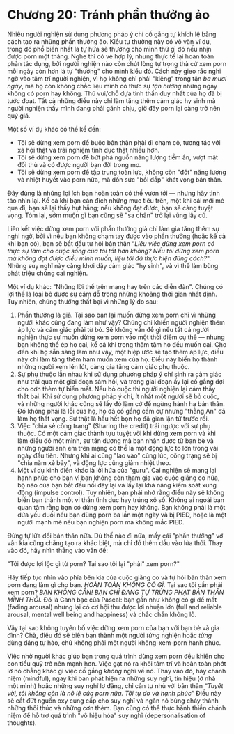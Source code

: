 # Chương 20: Tránh phần thưởng ảo

Nhiều người nghiện sử dụng phương pháp ý chí cố gắng tự khích lệ bằng cách tạo ra những phần thưởng ảo. Kiểu tự thưởng này có vô vàn ví dụ, trong đó phổ biến nhất là tự hứa sẽ thưởng cho mình thứ gì đó nếu nhịn được porn một tháng. Nghe thì có vẻ hợp lý, nhưng thực tế lại hoàn toàn phản tác dụng, bởi người nghiện nào còn chút lòng tự trọng thà cứ xem porn mỗi ngày còn hơn là tự "thưởng" cho mình kiểu đó. Cách này gieo rắc nghi ngờ vào tâm trí người nghiện, vì họ không chỉ phải "kiêng" trong tận *ba mươi ngày*, mà họ còn không chắc liệu mình có thực sự *tận hưởng* những ngày không có porn hay không. Thú vui/chỗ dựa tinh thần duy nhất của họ đã bị tước đoạt. Tất cả những điều này chỉ làm tăng thêm cảm giác hy sinh mà người nghiện thấy mình đang phải gánh chịu, giờ đây porn lại càng trở nên quý giá.

Một số ví dụ khác có thể kể đến:

-   Tôi sẽ dừng xem porn để buộc bản thân phải đi chạm cỏ, tương tác với xã hội thật và trải nghiệm tình dục thật nhiều hơn.
-   Tôi sẽ dừng xem porn để bứt phá nguồn năng lượng tiềm ẩn, vượt mặt đối thủ và có được người bạn đời trong mơ.
- Tôi sẽ dừng xem porn để tập trung toàn lực, không còn "đốt" năng lượng và nhiệt huyết vào porn nữa, mà dồn sức "bồi đắp" khát vọng bản thân.

Đây đúng là những lợi ích bạn hoàn toàn có thể vươn tới — nhưng hãy tỉnh táo nhìn lại. Kể cả khi bạn cán đích những mục tiêu trên, một khi cái mới mẻ qua đi, bạn sẽ lại thấy hụt hẫng; nếu không đạt được, bạn sẽ càng tuyệt vọng. Tóm lại, sớm muộn gì bạn cũng sẽ "sa chân" trở lại vũng lầy cũ.

Liên kết việc dừng xem porn với phần thưởng giả chỉ làm gia tăng thêm sự nghi ngờ, bởi vì nếu bạn không chạm tay được vào phần thưởng (hoặc kể cả khi bạn có), bạn sẽ bắt đầu tự hỏi bản thân “*Liệu việc dừng xem porn có thực sự làm cho cuộc sống của tôi tốt hơn không? Nếu tôi dừng xem porn mà không đạt được điều mình muốn, liệu tôi đã thực hiện đúng cách?*". Những suy nghĩ này càng khơi dậy cảm giác "hy sinh", và vì thế làm bùng phát triệu chứng cai nghiện.

Một ví dụ khác: "Những lời thề trên mạng hay trên các diễn đàn". Chúng có lợi thế là loại bỏ được sự cám dỗ trong những khoảng thời gian nhất định. Tuy nhiên, chúng thường thất bại vì những lý do sau:

1. Phần thưởng là giả. Tại sao bạn lại muốn dừng xem porn chỉ vì những người khác cũng đang làm như vậy? Chúng chỉ khiến người nghiện thêm áp lực và cảm giác phải từ bỏ. Sẽ không vấn đề gì nếu tất cả người nghiện thực sự muốn dừng xem porn vào một thời điểm cụ thể — nhưng bạn không thể ép họ cai, kể cả khi trong thâm tâm họ đều muốn cai. Cho đến khi họ sẵn sàng làm như vậy, một hiệp ước sẽ tạo thêm áp lực, điều này chỉ làm tăng thêm ham muốn xem của họ. Điều này biến họ thành những người xem lén lút, càng gia tăng cảm giác phụ thuộc.
2. Sự phụ thuộc lẫn nhau khi sử dụng phương pháp ý chí sinh ra cảm giác như trải qua một giai đoạn sám hối, và trong giai đoạn ấy lại cố gắng đợi cho cơn thèm tự biến mất. Nếu bỏ cuộc thì người nghiện lại cảm thấy thất bại. Khi sử dụng phương pháp ý chí, ít nhất một người sẽ bỏ cuộc, và những người khác cũng sẽ lấy đó làm cớ để ngừng hành hạ bản thân. Đó không phải là lỗi của họ, họ đã cố gắng cầm cự nhưng "thằng An" đã làm họ thất vọng. Sự thật là hầu hết bọn họ đã gian lận từ trước rồi.
3. Việc "chia sẻ công trạng" (Sharing the credit) trái ngược với sự phụ thuộc. Có một cảm giác thành tựu tuyệt vời khi dừng xem porn và khi làm điều đó một mình, sự tán dương mà bạn nhận được từ bạn bè và những người anh em trên mạng có thể là một động lực to lớn trong vài ngày đầu tiên. Nhưng khi ai cũng "lao vào" cùng lúc, công trạng sẽ bị "chia năm xẻ bảy", và động lực cũng giảm nhiệt theo.
4. Một ví dụ kinh điển khác là lời hứa của "guru". Cai nghiện sẽ mang lại hạnh phúc cho bạn vì bạn không còn tham gia vào cuộc giằng co nữa, bộ não của bạn bắt đầu nối dây lại và lấy lại khả năng kiểm soát xung động (impulse control). Tuy nhiên, bạn phải nhớ rằng điều này sẽ không biến bạn thành một vị thần tình dục hay trúng xổ số. Không ai ngoài bạn quan tâm rằng bạn có dừng xem porn hay không. Bạn không phải là một đứa yếu đuối nếu bạn dùng porn ba lần một ngày và bị PIED, hoặc là một người mạnh mẽ nếu bạn nghiện porn mà không mắc PIED.

Đừng tự lừa dối bản thân nữa. Dù thế nào đi nữa, mấy cái "phần thưởng" vớ vẩn kia cũng chẳng tạo ra khác biệt, mà chỉ đổ thêm dầu vào lửa thôi. Thay vào đó, hãy nhìn thẳng vào vấn đề:

"Tôi được lợi lộc gì từ porn?  Tại sao tôi lại "phải" xem porn?"

Hãy tiếp tục nhìn vào phía bên kia của cuộc giằng co và tự hỏi bản thân xem porn đang làm gì cho bạn. *HOÀN TOÀN KHÔNG CÓ GÌ.* Tại sao tôi cần phải xem porn? *BẠN KHÔNG CẦN! BẠN CHỈ ĐANG TỰ TRỪNG PHẠT BẢN THÂN MÌNH THÔI.* Đó là Canh bạc của Pascal: bạn gần như không có gì để mất (fading arousal) nhưng lại có cơ hội thu được lợi nhuận lớn (full and reliable arousal, mental well being and happiness) và chắc chắn không lỗ.

Vậy tại sao không tuyên bố việc dừng xem porn của bạn với bạn bè và gia đình? Chà, điều đó sẽ biến bạn thành một người *từng* nghiện hoặc *từng* dùng đáng tự hào, chứ không phải một người không-xem-porn hạnh phúc.

Việc nhờ người khác giúp bạn trong quá trình dừng xem porn đều khiến cho con tiểu quỷ trở nên mạnh hơn. Việc gạt nó ra khỏi tâm trí và hoàn toàn phớt lờ nó chẳng khác gì việc cố gắng *không* nghĩ về nó. Thay vào đó, hãy chánh niệm (mindful), ngay khi bạn phát hiện ra những suy nghĩ, tín hiệu (ở nhà một mình) hoặc những suy nghĩ lơ đãng, chỉ cần tự nhủ với bản thân *“Tuyệt vời, tôi không còn là nô lệ của porn nữa. Tôi tự do và hạnh phúc”* Điều này sẽ cắt đứt nguồn oxy cung cấp cho suy nghĩ và ngăn nó bùng cháy thành những thôi thúc và những cơn thèm. Bạn cũng có thể thực hành thiền chánh niệm để hỗ trợ quá trình "vô hiệu hóa" suy nghĩ (depersonalisation of thoughts).

